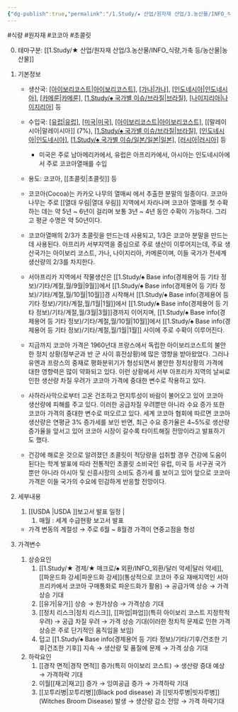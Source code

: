 ```yaml
---
{"dg-publish":true,"permalink":"/1.Study/★ 산업/원자재 산업/3.농산물/INFO_식량,가축 등/코코아/","created":"2024-11-20T21:02:28.936+09:00","updated":"2025-06-26T15:38:10.021+09:00"}
---
```


#식량 #원자재 #코코아 #초콜릿 

0. 테마구분: [[1.Study/★ 산업/원자재 산업/3.농산물/INFO_식량,가축 등/농산물\|농산물]]

1. 기본정보

	- 생산국: [[아이보리코스트\|아이보리코스트]](37%), [[가나\|가나]](20%), [[인도네시아\|인도네시아]](14%), [[카메룬\|카메룬]](5%), [[1.Study/♠ 국가별 이슈/브라질\|브라질]](5%), [[나이지리아\|나이지리아]](5%) 등
	- 수입국:  [[유럽\|유럽]](40%), [[미국\|미국]](12%), [[아이보리코스트\|아이보리코스트]](10%), [[말레이시아\|말레이시아]] (7%), [[1.Study/♠ 국가별 이슈/브라질\|브라질]](6%), [[인도네시아\|인도네시아]](3%), [[1.Study/♠ 국가별 이슈/일본/일본\|일본]](2%), [[러시아\|러시아]](2%) 등
		- 미국은 주로 남아메리카에서, 유럽은 아프리카에서, 아시아는 인도네시아에서 주로 코코아열매를 수입
	- 용도: 코코아, [[초콜릿\|초콜릿]] 등

	- 코코아(Cocoa)는 카카오 나무의 열매씨 에서 추출한 분말의 일종이다. 코코아 나무는 주로 [[열대 우림\|열대 우림]] 지역에서 자라나며 코코아 열매를 첫 수확하는 데는 약 5년 ~ 6년이 걸리며 보통 3년 ~ 4년 동안 수확이 가능하다. 그리고 평균 수명은 약 50년이다. 
	- 코코아열매의 2/3가 초콜릿을 만드는데 사용되고, 1/3은 코코아 분말을 만드는데 사용된다. 아프리카 서부지역을 중심으로 주로 생산이 이루어지는데, 주요 생산국가는 아이보리 코스트, 가나, 나이지리아, 카메론이며, 이들 국가가 전세계 생산량의 2/3를 차지한다. 
	- 서아프리카 지역에서 작물생산은 [[1.Study/♠ Base info(경제용어 등 기타 정보)/기타/계절,월/9월\|9월]]에서 [[1.Study/♠ Base info(경제용어 등 기타 정보)/기타/계절,월/10월\|10월]]경 시작해서 [[1.Study/♠ Base info(경제용어 등 기타 정보)/기타/계절,월/1월\|1월]]에서 [[1.Study/♠ Base info(경제용어 등 기타 정보)/기타/계절,월/3월\|3월]]경까지 이어지며, [[1.Study/♠ Base info(경제용어 등 기타 정보)/기타/계절,월/10월\|10월]]에서 [[1.Study/♠ Base info(경제용어 등 기타 정보)/기타/계절,월/1월\|1월]] 사이에 주로 수확이 이루어진다. 
	- 지금까지 코코아 가격은 1960년대 프랑스에서 독립한 아이보리코스트의 불안한 정치 상황(정부군과 반 군 사이 휴전상황)에 많은 영향을 받아왔었다. 그러나 유엔과 프랑스의 중재로 평화분위기가 형성되면서 불안한 정치상황의 가격에 대한 영향력은 많이 약화되고 있다. 이런 상황에서 서부 아프리카 지역의 날씨로 인한 생산량 차질 우려가 코코아 가격에 중대한 변수로 작용하고 있다. 
	- 사하라사막으로부터 고온 건조하고 먼지투성이 바람이 불어오고 있어 코코아 생산량에 피해를 주고 있다. 이러한 공급차질 우려뿐만 아니라 수요 증가 또한 코코아 가격의 중대한 변수로 떠오르고 있다. 세계 코코아 협회에 따르면 코코아 생산량은 연평균 3% 증가세를 보인 반면, 최근 수요 증가율은 4~5%로 생산량 증가율을 앞서고 있어 코코아 시장이 갈수록 타이트해질 전망이라고 발표하기도 했다. 
	- 건강에 해로운 것으로 알려졌던 초콜릿이 적당량을 섭취할 경우 건강에 도움이 된다는 학계 발표에 따라 전통적인 초콜릿 소비국인 유럽, 미국 등 서구권 국가뿐만 아니라 아시아 및 신흥시장의 소비도 증가세 를 보이고 있어 앞으로 코코아 가격은 이들 국가의 수요에 민감하게 반응할 전망이다.


2. 세부내용
	1. [[USDA \|USDA ]]보고서 발표 일정 | 
		1. 매월 : 세계 수급현황 보고서 발표
	- 가격 변동의 계절성 → 주로 6월 ~ 8월경 가격이 연중고점을 형성
	  
3. 가격변수
	1. 상승요인
		1. [[1.Study/★ 경제/★ 매크로/♠ 외환/INFO_외환/달러 약세\|달러 약세]], [[파운드화 강세\|파운드화 강세]](통상적으로 코코아 주요 재배지역인 서아프리카에서 코코아 구매통화로 파운드화가 활용) → 공급가액 상승 → 가격상승 기대 
		2. [[유가\|유가]] 상승 → 원가상승 → 가격상승 기대
		3. [[정치 리스크\|정치 리스크]], [[파업\|파업]](특히 아이보리 코스트 지정학적 우려) → 공급 차질 우려 → 가격 상승 기대(이러한 정치적 문제로 인한 가격 상승은 주로 단기적인 움직임을 보임)
		4. 덥고 [[1.Study/♠ Base info(경제용어 등 기타 정보)/기타/기후/건조한 기후\|건조한 기후]] 지속 → 생산량 및 품질에 문제 → 가격 상승 기대
	2. 하락요인
		1. [[경작 면적\|경작 면적]] 증가(특히 아이보리 코스트) → 생산량 증대 예상 → 가격하락 기대
		2. 이월[[재고\|재고]] 증가 → 잉여공급 증가 → 가격하락 기대
		3. [[꼬투리병\|꼬투리병]](Black pod disease) 과 [[빗자루병\|빗자루병]](Witches Broom Disease) 발생 → 생산량 감소 전망 → 가격 하락기대